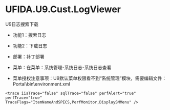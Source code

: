 # UFIDA.U9.Cust.LogViewer
U9日志搜索下载
- 功能1：搜索日志
- 功能2：下载日志


- 部署：补丁部署
- 菜单：在菜单：系统管理-系统日志-系统日志查看
- 菜单授权注意事项：U9默认菜单权限看不到“系统管理”模块，需要编辑文件：Portal\bin\environment.xml

`<trace iisTrace="false" sqlTrace="false" perfAlert="true" perfTrace="true" TraceFlags="ItemNameAndSPECS,PerfMonitor,DisplaySMMenu" />`
